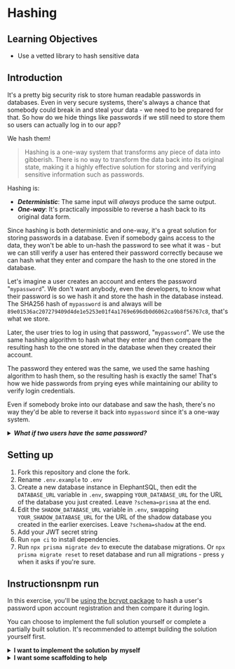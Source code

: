 # Hashing

## Learning Objectives

- Use a vetted library to hash sensitive data

## Introduction

It's a pretty big security risk to store human readable passwords in databases. Even in very secure systems, there's always a chance that somebody could break in and steal your data - we need to be prepared for that. So how do we hide things like passwords if we still need to store them so users can actually log in to our app?

We hash them!

> Hashing is a one-way system that transforms any piece of data into gibberish. There is no way to transform the data back into its original state, making it a highly effective solution for storing and verifying sensitive information such as passwords.

Hashing is:

- ***Deterministic***: The same input will *always* produce the same output.
- ***One-way***: It's practically impossible to reverse a hash back to its original data form.

Since hashing is both deterministic and one-way, it's a great solution for storing passwords in a database. Even if somebody gains access to the data, they won't be able to un-hash the password to see what it was - but we can still verify a user has entered their password correctly because we can hash what they enter and compare the hash to the one stored in the database.

Let's imagine a user creates an account and enters the password "`mypassword`". We don't want anybody, even the developers, to know what their password is so we hash it and store the hash in the database instead. The SHA256 hash of `mypassword` is and always will be `89e01536ac207279409d4de1e5253e01f4a1769e696db0d6062ca9b8f56767c8`, that's what we store.

Later, the user tries to log in using that password, "`mypassword`". We use the same hashing algorithm to hash what they enter and then compare the resulting hash to the one stored in the database when they created their account.

The password they entered was the same, we used the same hashing algorithm to hash them, so the resulting hash is exactly the same! That's how we hide passwords from prying eyes while maintaining our ability to verify login credentials.

Even if somebody broke into our database and saw the hash, there's no way they'd be able to reverse it back into `mypassword` since it's a one-way system.

<details>
<summary><strong><em>What if two users have the same password?</em></strong></summary>
<br>
If more than one user has the same password, we'll see the same hash in the database for both of them. This can be a security risk too! There's a solution to this: <em>salting</em>.
<br><br>
The idea of a salt is to add some extra randomness to the resulting hash to make sure that, even when two users have the same password, their hashes are completely different. We do this by adding some random characters to the beginning or end of the password before hashing it - <code>mypassword</code> might become <code>Jhds93nmypassword</code> before it gets hashed. There, <code>Jhds93n</code> is the <em>salt</em>.
<br><br>
The SHA256 hash of <code>Jhds93nmypassword</code> is, and always will be, <code>CB6A4A4B5595111BE4DFE0754A0F98D4E0463041CD1E4F6EF5752E67A202C30B</code>.
<br><br>
If another user decides to use <code>mypassword</code>, they would be given a different <em>salt</em>. For example, <code>8kf73Mfamypassword</code> which will result in a SHA256 hash of <code>7B36DB719FEB0CF138860BB930B888A3DECE76390BF4F317FDDB6C54F350205C</code>.
<br><br>
Two different users using the same password, but their hashes are completely different! You can save the salt in your database to use later when the user tries to log in, its purpose is only to ensure completely unique hashes.
</details>

## Setting up

1. Fork this repository and clone the fork.
2. Rename `.env.example` to `.env`
3. Create a new database instance in ElephantSQL, then edit the `DATABASE_URL` variable in `.env`, swapping `YOUR_DATABASE_URL` for the URL of the database you just created. Leave `?schema=prisma` at the end.
4. Edit the `SHADOW_DATABASE_URL` variable in `.env`, swapping `YOUR_SHADOW_DATABASE_URL` for the URL of the shadow database you created in the earlier exercises. Leave `?schema=shadow` at the end.
5. Add your JWT secret string
5. Run `npm ci` to install dependencies.
6. Run `npx prisma migrate dev` to execute the database migrations. Or `npx prisma migrate reset` to reset database and run all migrations - press `y` when it asks if you're sure.

## Instructionsnpm run

In this exercise, you'll be [using the bcrypt package](https://www.npmjs.com/package/bcrypt) to hash a user's password upon account registration and then compare it during login.

You can choose to implement the full solution yourself or complete a partially built solution. It's recommended to attempt building the solution yourself first.

<details>
<summary><strong>I want to implement the solution by myself</strong></summary>
<ul>
<li>Checkout the <code>freedom</code> branch ( <code>git checkout freedom</code> )</li>
<li>Run the app with <code>npm start</code>.</li>
<li>Work through each file in the <code>requirements</code> directory in numerical order.</li>
</ul>
</details>

<details>
<summary><strong>I want some scaffolding to help</strong></summary>
<ul>
<li>Run the app with <code>npm start</code>.</li>
<li>Work through each file in the <code>requirements</code> directory in numerical order.</li>
</ul>
</details>
